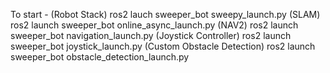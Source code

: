To start -
(Robot Stack) ros2 lauch sweeper_bot sweepy_launch.py
(SLAM) ros2 launch sweeper_bot online_async_launch.py
(NAV2) ros2 launch sweeper_bot navigation_launch.py
(Joystick Controller) ros2 launch sweeper_bot joystick_launch.py
(Custom Obstacle Detection) ros2 launch sweeper_bot obstacle_detection_launch.py
